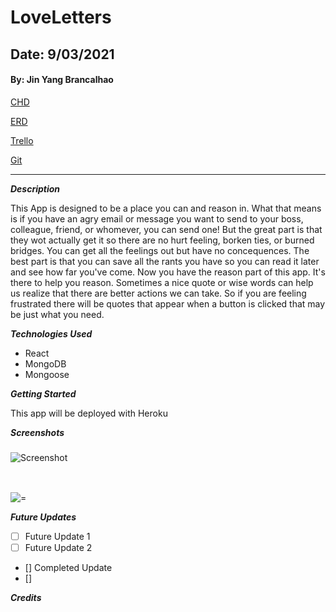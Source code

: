 # LoveLetters

## Date: 9/03/2021

#### By: Jin Yang Brancalhao

[CHD](https://lucid.app/lucidchart/d70eb34b-e92b-42b3-8f29-5388c03312b1/edit?page=0_0#)

[ERD](https://lucid.app/lucidchart/641dccf2-0b65-4070-bc51-0f4f2360a0a0/edit?beaconFlowId=331BEB8B9B18CD00&page=0_0#)

[Trello](https://trello.com/b/Z54J06Ya/rants-and-reason)

[Git](https://github.com/jinyangb/Rants-Reason)

---

**_Description_**

This App is designed to be a place you can and reason in. What that means is if you have an agry email or message you want to send to your boss, colleague, friend, or whomever, you can send one! But the great part is that they wot actually get it so there are no hurt feeling, borken ties, or burned bridges. You can get all the feelings out but have no concequences. The best part is that you can save all the rants you have so you can read it later and see how far you've come. Now you have the reason part of this app. It's there to help you reason. Sometimes a nice quote or wise words can help us realize that there are better actions we can take. So if you are feeling frustrated there will be quotes that appear when a button is clicked that may be just what you need.

**_Technologies Used_**

- React
- MongoDB
- Mongoose

**_Getting Started_**

This app will be deployed with Heroku

**_Screenshots_**

#####

![Screenshot](../Letters.png)

#####

![]()

#####

![=]()

**_Future Updates_**

- [ ] Future Update 1
- [ ] Future Update 2
- [] Completed Update
- []

**_Credits_**
